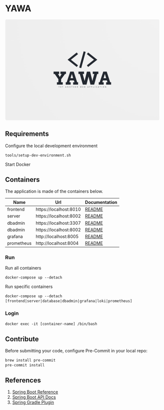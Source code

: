 # YAWA

![YAWA Logo](resources/brand/yawa-logo.png)

## Requirements
Configure the local development environment

```shell
tools/setup-dev-environment.sh
```

Start Docker

## Containers
The application is made of the containers below.

| Name | Url | Documentation |
|-|-|-|
| frontend   | https://localhost:8010 | [README](frontend/README.md) |
| server     | https://localhost:8002 | [README](server/README.md) |
| dbadmin    | https://localhost:3307 | [README](database/README.md) |
| dbadmin    | https://localhost:8002 | [README](database/README.md) |
| grafana    | http://localhost:8005  | [README](grafana/README.md) |
| prometheus | http://localhost:8004  | [README](prometheus/README.md) |

### Run
Run all containers
```shell
docker-compose up --detach
```

Run specific containers
```shell
docker-compose up --detach [frontend|server|database|dbadmin|grafana|loki|prometheus]
```

### Login
```shell
docker exec -it [container-name] /bin/bash
```

## Contribute
Before submitting your code, configure Pre-Commit in your local repo:

```shell
brew install pre-commit
pre-commit install
```

## References
1. [Spring Boot Reference](https://docs.spring.io/spring-boot/docs/2.7.8/reference/html/)
1. [Spring Boot API Docs](https://docs.spring.io/spring-boot/docs/2.7.8/api/)
1. [Spring Gradle Plugin](https://docs.spring.io/spring-boot/docs/current/gradle-plugin/reference/htmlsingle/)
